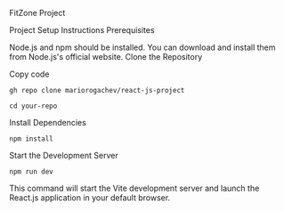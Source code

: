 FitZone Project


Project Setup Instructions
Prerequisites

Node.js and npm should be installed. You can download and install them from Node.js's official website.
Clone the Repository


Copy code
```
gh repo clone mariorogachev/react-js-project
```
```
cd your-repo
```

Install Dependencies
```
npm install
```

Start the Development Server
```
npm run dev
```

This command will start the Vite development server and launch the React.js application in your default browser.

